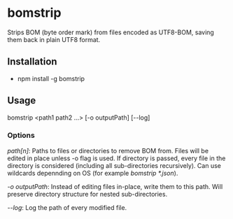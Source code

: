 # bomstrip
Strips BOM (byte order mark) from files encoded as UTF8-BOM, saving them back in plain UTF8 format.

## Installation

- npm install -g bomstrip

## Usage

bomstrip \<path1 path2 ...> [-o outputPath] [--log]

### Options

_path[n]_: Paths to files or directories to remove BOM from. Files will be edited in place unless -o flag is used. If directory is passed, every file in the directory is considered (including all sub-directories recursively). Can use wildcards depennding on OS (for example _bomstrip *.json_).

_-o outputPath_: Instead of editing files in-place, write them to this path. Will preserve directory structure for nested sub-directories.

_--log_: Log the path of every modified file.